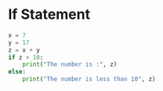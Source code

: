 # If Statement
```py
x = 7
y = 17
z = x + y
if z > 10:
    print("The number is :", z)
else:
    print("The number is less than 10", z)
```
